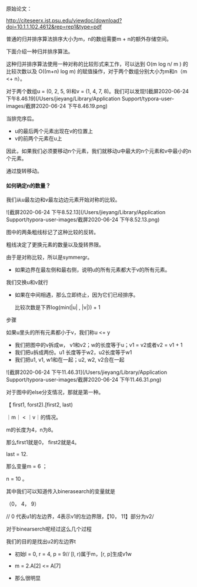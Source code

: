 原始论文：

http://citeseerx.ist.psu.edu/viewdoc/download?doi=10.1.1.102.4612&rep=rep1&type=pdf

普通的归并排序算法排序大小为m，n的数组需要m + n的额外存储空间。

下面介绍一种归并排序算法。



这种归并排序算法使用一种对称的比较形式来工作，可以达到 O(m log n/ m ) 的比较次数以及 O((m+n) log m) 的赋值操作，对于两个数组分别大小为m和n（m <+ n）。



对于两个数组u = (0, 2, 5, 9)和v = (1, 4, 7, 8)。我们可以发现![截屏2020-06-24 下午8.46.19](/Users/jieyang/Library/Application Support/typora-user-images/截屏2020-06-24 下午8.46.19.png)

当排完序后。

- u的最后两个元素出现在v的位置上
- v的前两个元素在u上

因此，如果我们必须要移动n个元素，我们就移动u中最大的n个元素和v中最小的n个元素。

通过旋转移动。

#### 如何确定n的数量？

我们从u最左边和v最左边边元素开始对称的比较。

![截屏2020-06-24 下午8.52.13](/Users/jieyang/Library/Application Support/typora-user-images/截屏2020-06-24 下午8.52.13.png)

图中的两条粗线标记了这种比较的反转。

粗线决定了更换元素的数量以及旋转界限。

由于是对称比较，所以是symmergr。

- 如果边界在最左侧和最右侧，说明u的所有元素都大于v的所有元素。

我们交换u和v就行

- 如果在中间相遇，那么立即终止，因为它们已经排序。

  

  比较次数是下界log(min(|u| , |v|))  + 1

步骤

如果u里头的所有元素都小于v，我们称u <= y

- 我们把图中的v拆成w， v1和v2；w的长度等于u；v1 = v2或者v2 = v1 + 1
- 我们把u拆成两份。u1 长度等于w2，u2长度等于w1
- 我们把u1, v1, w1和在一起；u2, w2, v2合在一起





![截屏2020-06-24 下午11.46.31](/Users/jieyang/Library/Application Support/typora-user-images/截屏2020-06-24 下午11.46.31.png)

对于图中的else分支情况，那就是第一种。

【 first1, forst2).[first2, last)

｜m｜ < ｜v｜的情况。

m的长度为4，n为8。

那么first1就是0， first2就是4。

last = 12.

那么变量m = 6 ；

n = 10 。

其中我们可以知道传入binerasearch的变量就是

（0， 4， 9）

// 0 代表u1的左边界，4表示v1的左边界限，【10， 11】部分为v2/



对于binearserch呢经过这么几个过程

我们的目的是找出u2的左边界t

- 初始l = 0, r = 4, p = 9// [l, r)属于m，[r, p]生成v1w
- m = 2.A[2] <= A[7]



- 那么很明显